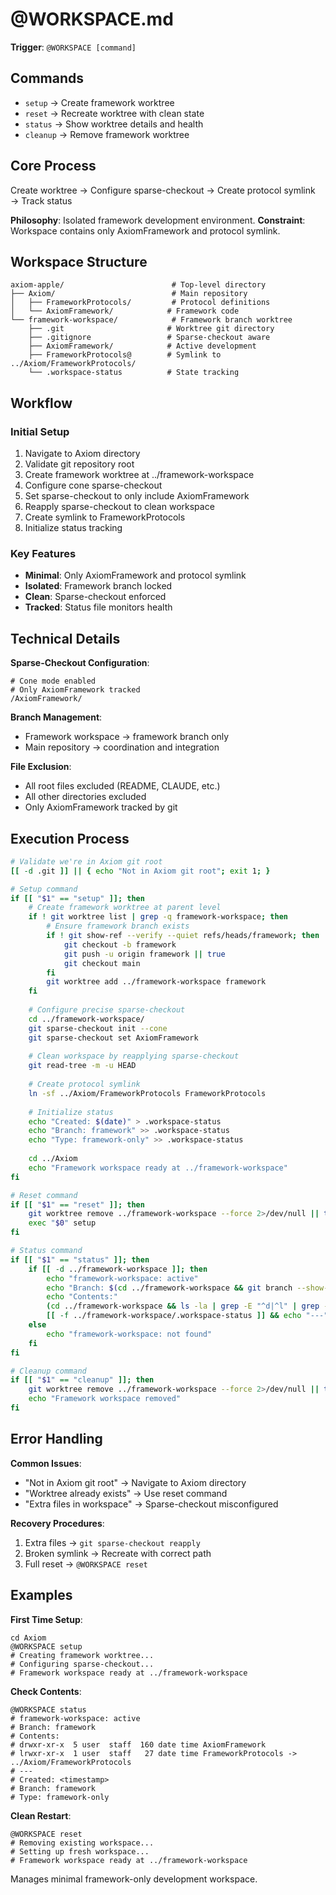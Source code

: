 # @WORKSPACE.md

**Trigger**: `@WORKSPACE [command]`

## Commands

- `setup` → Create framework worktree
- `reset` → Recreate worktree with clean state
- `status` → Show worktree details and health
- `cleanup` → Remove framework worktree

## Core Process

Create worktree → Configure sparse-checkout → Create protocol symlink → Track status

**Philosophy**: Isolated framework development environment.
**Constraint**: Workspace contains only AxiomFramework and protocol symlink.

## Workspace Structure

```
axiom-apple/                        # Top-level directory
├── Axiom/                          # Main repository
│   ├── FrameworkProtocols/         # Protocol definitions
│   └── AxiomFramework/            # Framework code
└── framework-workspace/            # Framework branch worktree
    ├── .git                       # Worktree git directory
    ├── .gitignore                 # Sparse-checkout aware
    ├── AxiomFramework/            # Active development
    ├── FrameworkProtocols@        # Symlink to ../Axiom/FrameworkProtocols/
    └── .workspace-status          # State tracking
```

## Workflow

### Initial Setup
1. Navigate to Axiom directory
2. Validate git repository root
3. Create framework worktree at ../framework-workspace
4. Configure cone sparse-checkout
5. Set sparse-checkout to only include AxiomFramework
6. Reapply sparse-checkout to clean workspace
7. Create symlink to FrameworkProtocols
8. Initialize status tracking

### Key Features
- **Minimal**: Only AxiomFramework and protocol symlink
- **Isolated**: Framework branch locked
- **Clean**: Sparse-checkout enforced
- **Tracked**: Status file monitors health

## Technical Details

**Sparse-Checkout Configuration**:
```
# Cone mode enabled
# Only AxiomFramework tracked
/AxiomFramework/
```

**Branch Management**:
- Framework workspace → framework branch only
- Main repository → coordination and integration

**File Exclusion**:
- All root files excluded (README, CLAUDE, etc.)
- All other directories excluded
- Only AxiomFramework tracked by git

## Execution Process

```bash
# Validate we're in Axiom git root
[[ -d .git ]] || { echo "Not in Axiom git root"; exit 1; }

# Setup command
if [[ "$1" == "setup" ]]; then
    # Create framework worktree at parent level
    if ! git worktree list | grep -q framework-workspace; then
        # Ensure framework branch exists
        if ! git show-ref --verify --quiet refs/heads/framework; then
            git checkout -b framework
            git push -u origin framework || true
            git checkout main
        fi
        git worktree add ../framework-workspace framework
    fi
    
    # Configure precise sparse-checkout
    cd ../framework-workspace/
    git sparse-checkout init --cone
    git sparse-checkout set AxiomFramework
    
    # Clean workspace by reapplying sparse-checkout
    git read-tree -m -u HEAD
    
    # Create protocol symlink
    ln -sf ../Axiom/FrameworkProtocols FrameworkProtocols
    
    # Initialize status
    echo "Created: $(date)" > .workspace-status
    echo "Branch: framework" >> .workspace-status
    echo "Type: framework-only" >> .workspace-status
    
    cd ../Axiom
    echo "Framework workspace ready at ../framework-workspace"
fi

# Reset command
if [[ "$1" == "reset" ]]; then
    git worktree remove ../framework-workspace --force 2>/dev/null || true
    exec "$0" setup
fi

# Status command
if [[ "$1" == "status" ]]; then
    if [[ -d ../framework-workspace ]]; then
        echo "framework-workspace: active"
        echo "Branch: $(cd ../framework-workspace && git branch --show-current)"
        echo "Contents:"
        (cd ../framework-workspace && ls -la | grep -E "^d|^l" | grep -v "^\.")
        [[ -f ../framework-workspace/.workspace-status ]] && echo "---" && cat ../framework-workspace/.workspace-status
    else
        echo "framework-workspace: not found"
    fi
fi

# Cleanup command
if [[ "$1" == "cleanup" ]]; then
    git worktree remove ../framework-workspace --force 2>/dev/null || true
    echo "Framework workspace removed"
fi
```

## Error Handling

**Common Issues**:
- "Not in Axiom git root" → Navigate to Axiom directory
- "Worktree already exists" → Use reset command
- "Extra files in workspace" → Sparse-checkout misconfigured

**Recovery Procedures**:
1. Extra files → `git sparse-checkout reapply`
2. Broken symlink → Recreate with correct path
3. Full reset → `@WORKSPACE reset`

## Examples

**First Time Setup**:
```
cd Axiom
@WORKSPACE setup
# Creating framework worktree...
# Configuring sparse-checkout...
# Framework workspace ready at ../framework-workspace
```

**Check Contents**:
```
@WORKSPACE status
# framework-workspace: active
# Branch: framework
# Contents:
# drwxr-xr-x  5 user  staff  160 date time AxiomFramework
# lrwxr-xr-x  1 user  staff   27 date time FrameworkProtocols -> ../Axiom/FrameworkProtocols
# ---
# Created: <timestamp>
# Branch: framework
# Type: framework-only
```

**Clean Restart**:
```
@WORKSPACE reset
# Removing existing workspace...
# Setting up fresh workspace...
# Framework workspace ready at ../framework-workspace
```

Manages minimal framework-only development workspace.